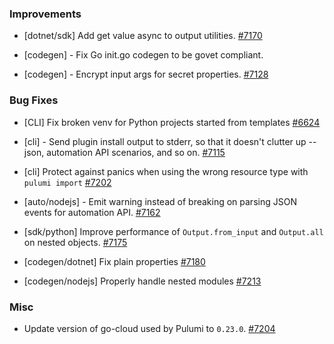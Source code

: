 ### Improvements

- [dotnet/sdk] Add get value async to output utilities.
  [#7170](https://github.com/pulumi/pulumi/pull/7170)

- [codegen] - Fix Go init.go codegen to be govet compliant.

- [codegen] - Encrypt input args for secret properties.
  [#7128](https://github.com/pulumi/pulumi/pull/7128)

### Bug Fixes

- [CLI] Fix broken venv for Python projects started from templates
  [#6624](https://github.com/pulumi/pulumi/pull/6623)
  
- [cli] - Send plugin install output to stderr, so that it doesn't
  clutter up --json, automation API scenarios, and so on.
  [#7115](https://github.com/pulumi/pulumi/pull/7115)
  
- [cli] Protect against panics when using the wrong resource type with `pulumi import`
  [#7202](https://github.com/pulumi/pulumi/pull/7202)

- [auto/nodejs] - Emit warning instead of breaking on parsing JSON events for automation API.
  [#7162](https://github.com/pulumi/pulumi/pull/7162)

- [sdk/python] Improve performance of `Output.from_input` and `Output.all` on nested objects.
  [#7175](https://github.com/pulumi/pulumi/pull/7175)

- [codegen/dotnet] Fix plain properties
  [#7180](https://github.com/pulumi/pulumi/pull/7180)

- [codegen/nodejs] Properly handle nested modules
  [#7213](https://github.com/pulumi/pulumi/pull/7213)


### Misc
- Update version of go-cloud used by Pulumi to `0.23.0`.
  [#7204](https://github.com/pulumi/pulumi/pull/7204)
